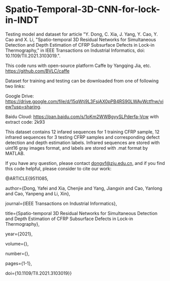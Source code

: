 # Spatio-Temporal-3D-CNN-for-lock-in-INDT
Testing model and dataset for article "Y. Dong, C. Xia, J. Yang, Y. Cao, Y. Cao and X. Li, "Spatio-temporal 3D Residual Networks for Simultaneous Detection and Depth Estimation of CFRP Subsurface Defects in Lock-in Thermography," in IEEE Transactions on Industrial Informatics, doi: 10.1109/TII.2021.3103019.".

This code runs with open-source platform Caffe by Yangqing Jia, etc. https://github.com/BVLC/caffe

Dataset for training and testing can be downloaded from one of following two links:

Google Drive: https://drive.google.com/file/d/15qWtj9L3FsjAX0pPB4RS90LWAyWctfhw/view?usp=sharing.

Baidu Cloud: https://pan.baidu.com/s/1oKm2WWBgyySLPderfa-Vcw with extract code: 2k93

This dataset contains 12 infared sequences for 1 training CFRP sample, 12 infrared sequences for 3 testing CFRP samples and corresponding defect detection and depth estimation labels. Infrared sequences are stored with uint16 gray images format, and labels are stored with .mat format by MATLAB.

If you have any question, please contact dongyf@zju.edu.cn, and if you find this code helpful, please consider to cite our work:

@ARTICLE{9511085,

  author={Dong, Yafei and Xia, Chenjie and Yang, Jiangxin and Cao, Yanlong and Cao, Yanpeng and Li, Xin},
  
  journal={IEEE Transactions on Industrial Informatics}, 
  
  title={Spatio-temporal 3D Residual Networks for Simultaneous Detection and Depth Estimation of CFRP Subsurface Defects in Lock-in Thermography}, 
  
  year={2021},
  
  volume={},
  
  number={},
  
  pages={1-1},
  
  doi={10.1109/TII.2021.3103019}}
